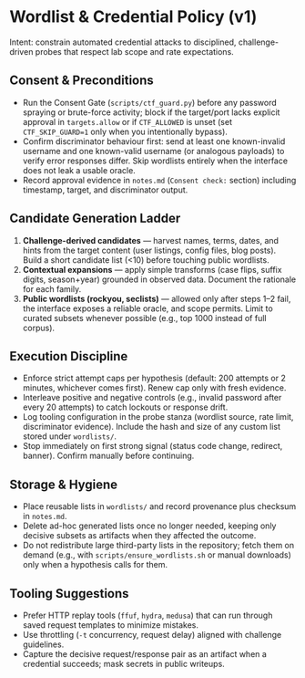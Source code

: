 # Wordlist & Credential Policy (v1)

Intent: constrain automated credential attacks to disciplined, challenge-driven probes that respect lab scope and rate expectations.

## Consent & Preconditions
- Run the Consent Gate (`scripts/ctf_guard.py`) before any password spraying or brute-force activity; block if the target/port lacks explicit approval in `targets.allow` or if `CTF_ALLOWED` is unset (set `CTF_SKIP_GUARD=1` only when you intentionally bypass).
- Confirm discriminator behaviour first: send at least one known-invalid username and one known-valid username (or analogous payloads) to verify error responses differ. Skip wordlists entirely when the interface does not leak a usable oracle.
- Record approval evidence in `notes.md` (`Consent check:` section) including timestamp, target, and discriminator output.

## Candidate Generation Ladder
1. **Challenge-derived candidates** — harvest names, terms, dates, and hints from the target content (user listings, config files, blog posts). Build a short candidate list (<10) before touching public wordlists.
2. **Contextual expansions** — apply simple transforms (case flips, suffix digits, season+year) grounded in observed data. Document the rationale for each family.
3. **Public wordlists (rockyou, seclists)** — allowed only after steps 1–2 fail, the interface exposes a reliable oracle, and scope permits. Limit to curated subsets whenever possible (e.g., top 1000 instead of full corpus).

## Execution Discipline
- Enforce strict attempt caps per hypothesis (default: 200 attempts or 2 minutes, whichever comes first). Renew cap only with fresh evidence.
- Interleave positive and negative controls (e.g., invalid password after every 20 attempts) to catch lockouts or response drift.
- Log tooling configuration in the probe stanza (wordlist source, rate limit, discriminator evidence). Include the hash and size of any custom list stored under `wordlists/`.
- Stop immediately on first strong signal (status code change, redirect, banner). Confirm manually before continuing.

## Storage & Hygiene
- Place reusable lists in `wordlists/` and record provenance plus checksum in `notes.md`.
- Delete ad-hoc generated lists once no longer needed, keeping only decisive subsets as artifacts when they affected the outcome.
- Do not redistribute large third-party lists in the repository; fetch them on demand (e.g., with `scripts/ensure_wordlists.sh` or manual downloads) only when a hypothesis calls for them.

## Tooling Suggestions
- Prefer HTTP replay tools (`ffuf`, `hydra`, `medusa`) that can run through saved request templates to minimize mistakes.
- Use throttling (`-t` concurrency, request delay) aligned with challenge guidelines.
- Capture the decisive request/response pair as an artifact when a credential succeeds; mask secrets in public writeups.
